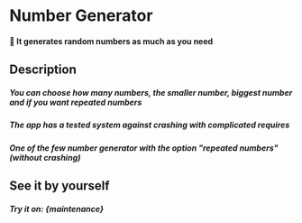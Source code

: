 # Number Generator
#### 🔢 It generates random numbers as much as you need

## Description
##### You can choose how many numbers, the smaller number, biggest number and if you want repeated numbers
##### The app has a tested system against crashing with complicated requires
##### One of the few number generator with the option "repeated numbers" (without crashing)

## See it by yourself
##### Try it on: {maintenance}
